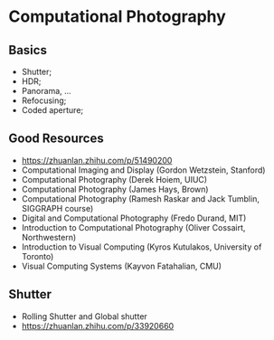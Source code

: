 # Computational Photography

## Basics
- Shutter;
- HDR;
- Panorama, ...
- Refocusing;
- Coded aperture;

## Good Resources
- https://zhuanlan.zhihu.com/p/51490200
- Computational Imaging and Display (Gordon Wetzstein, Stanford)
- Computational Photography (Derek Hoiem, UIUC)
- Computational Photography (James Hays, Brown)
- Computational Photography (Ramesh Raskar and Jack Tumblin, SIGGRAPH course)
- Digital and Computational Photography (Fredo Durand, MIT)
- Introduction to Computational Photography (Oliver Cossairt, Northwestern)
- Introduction to Visual Computing (Kyros Kutulakos, University of Toronto)
- Visual Computing Systems (Kayvon Fatahalian, CMU)

## Shutter
- Rolling Shutter and Global shutter
- https://zhuanlan.zhihu.com/p/33920660
